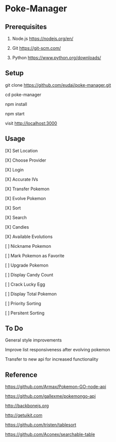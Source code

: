 # Poke-Manager


## Prerequisites

1. Node.js <https://nodejs.org/en/>

2. Git <https://git-scm.com/>

3. Python <https://www.python.org/downloads/>


## Setup

git clone https://github.com/eudai/poke-manager.git

cd poke-manager

npm install

npm start

visit <http://localhost:3000>

## Usage

[X] Set Location

[X] Choose Provider

[X] Login

[X] Accurate IVs

[X] Transfer Pokemon

[X] Evolve Pokemon

[X] Sort

[X] Search

[X] Candies

[X] Available Evolutions

[ ] Nickname Pokemon

[ ] Mark Pokemon as Favorite

[ ] Upgrade Pokemon

[ ] Display Candy Count

[ ] Crack Lucky Egg

[ ] Display Total Pokemon

[ ] Priority Sorting

[ ] Persitent Sorting


## To Do

General style improvements

Improve list responsiveness after evolving pokemon

Transfer to new api for increased functionality


## Reference

<https://github.com/Armax/Pokemon-GO-node-api>

https://github.com/gallexme/pokemongo-api

<http://backbonejs.org>

<http://getuikit.com>

<https://github.com/tristen/tablesort>

<https://github.com/Aconex/searchable-table>
